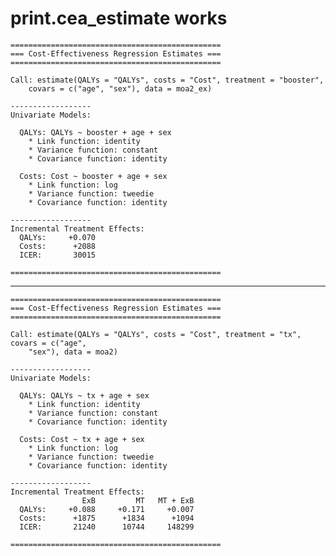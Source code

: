 # print.cea_estimate works

    ===============================================
    === Cost-Effectiveness Regression Estimates ===
    ===============================================
    
    Call: estimate(QALYs = "QALYs", costs = "Cost", treatment = "booster", 
        covars = c("age", "sex"), data = moa2_ex) 
    
    ------------------
    Univariate Models:
    
      QALYs: QALYs ~ booster + age + sex
        * Link function: identity 
        * Variance function: constant 
        * Covariance function: identity 
    
      Costs: Cost ~ booster + age + sex
        * Link function: log 
        * Variance function: tweedie 
        * Covariance function: identity 
    
    ------------------
    Incremental Treatment Effects:
      QALYs:     +0.070 
      Costs:      +2088 
      ICER:       30015 
    
    ===============================================

---

    ===============================================
    === Cost-Effectiveness Regression Estimates ===
    ===============================================
    
    Call: estimate(QALYs = "QALYs", costs = "Cost", treatment = "tx", covars = c("age", 
        "sex"), data = moa2) 
    
    ------------------
    Univariate Models:
    
      QALYs: QALYs ~ tx + age + sex
        * Link function: identity 
        * Variance function: constant 
        * Covariance function: identity 
    
      Costs: Cost ~ tx + age + sex
        * Link function: log 
        * Variance function: tweedie 
        * Covariance function: identity 
    
    ------------------
    Incremental Treatment Effects:
                    ExB         MT   MT + ExB 
      QALYs:     +0.088     +0.171     +0.007 
      Costs:      +1875      +1834      +1094 
      ICER:       21240      10744     148299 
    
    ===============================================

